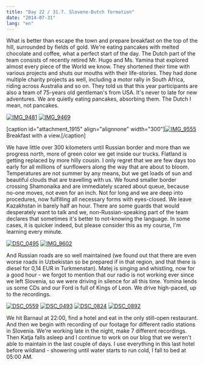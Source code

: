 ```yaml
---
title: "Day 22 / 31.7. Slovene-Dutch formation"
date: "2014-07-31"
lang: "en"
---
```


What is better than escape the town and prepare breakfast on the top of the hill, surrounded by fields of gold. We're eating pancakes with melted chocolate and coffee, what a perfect start of the day. The Dutch part of the team consists of recently retired Mr. Hugo and Ms. Yamina that explored almost every piece of the World we know. They shortened their time with various projects and shuts our mouths with their life-stories. They had done multiple charity projects as well, including a motor rally in South Africa, riding across Australia and so on. They told us that this year participants are also a team of 75-years old gentleman's from USA. It's never to late for new adventures. We are quietly eating pancakes, absorbing them. The Dutch I mean, not pancakes.

[![IMG_9481](images/IMG_9481-300x200.jpg)](http://gremovmongolijo.com/wp-content/uploads/2014/08/IMG_9481.jpg) [![IMG_9469](images/IMG_9469-300x200.jpg)](http://gremovmongolijo.com/wp-content/uploads/2014/08/IMG_9469.jpg)

\[caption id="attachment\_1915" align="alignnone" width="300"\][![IMG_9555](images/IMG_9555-300x200.jpg)](http://gremovmongolijo.com/wp-content/uploads/2014/08/IMG_9555.jpg) Breakfast with a view.\[/caption\]

We have little over 300 kilometers until Russian border and more than we progress north, more of green color we get inside our trucks. Flatland is getting replaced by more hilly cousin. I only regret that we are few days too early for all millions of sunflowers along the way that are about to bloom. Temperatures are not summer by any means, but we get loads of sun and beautiful clouds that are travelling with us. We found smaller border crossing Shamonaika and are immediately scared about queue, because no-one moves, not even for an inch. Not for long and we are deep into procedures, now fulfilling all necessary forms with eyes-closed. We leave Kazakhstan in barely half an hour. There are some guards that would desperately want to talk and we, non-Russian-speaking part of the team declares that sometimes it's better to not-knowing the language. In some cases, it is quicker indeed, but please consider this as my course, I'm learning every minute.

[![DSC_0495](images/DSC_0495-300x200.jpg)](http://gremovmongolijo.com/wp-content/uploads/2014/08/DSC_0495.jpg) [![IMG_9602](images/IMG_9602-300x200.jpg)](http://gremovmongolijo.com/wp-content/uploads/2014/08/IMG_9602.jpg)

And Russian roads are so well maintained (we found out that there are even worse roads in Uzbekistan so be prepared if in that region, and that there is diesel for 0,14 EUR in Turkmenstan). Matej is singing and whistling, now for a good hour - we forgot to mention that our radio is not working ever since we left Slovenia, so we were driving in silence for all this time. Yomina lends us some CDs and our Ford is full of Kings of Leon. We drive high-paced, up to the recordings.

[![DSC_0559](images/DSC_0559-300x200.jpg)](http://gremovmongolijo.com/wp-content/uploads/2014/08/DSC_0559.jpg) [![DSC_0493](images/DSC_0493-300x200.jpg)](http://gremovmongolijo.com/wp-content/uploads/2014/08/DSC_0493.jpg) [![DSC_0824](images/DSC_0824-300x200.jpg)](http://gremovmongolijo.com/wp-content/uploads/2014/08/DSC_0824.jpg) [![DSC_0892](images/DSC_0892-300x200.jpg)](http://gremovmongolijo.com/wp-content/uploads/2014/08/DSC_0892.jpg)

We hit Barnaul at 22:00, find a hotel and eat in the only still-open restaurant. And then we begin with recording of our footage for different radio stations in Slovenia. We're working late in the night, make 7 different recordings. Then Katja falls asleep and I continue to work on our blog that we weren't able to maintain in the last couple of days. I use everything in this last hotel before wildland - showering until water starts to run cold, I fall to bed at 05:00 AM.
